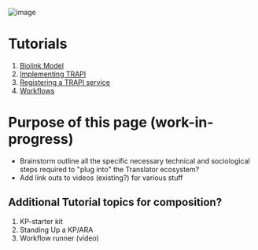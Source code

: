 ![image](../../img/translator-banner.jpg)

# Tutorials

1. [Biolink Model](https://biolink.github.io/biolink-model/working-with-the-model/)
2. [Implementing TRAPI](https://github.com/NCATSTranslator/ReasonerAPI/tree/master/ImplementationGuidance)
3. [Registering a TRAPI service](../../architecture/registry.md#adding-an-api-to-the-translator-smartapi-registry)
4. [Workflows](workflows.md)


# Purpose of this page (work-in-progress)
* Brainstorm outline all the specific necessary technical and sociological steps required to "plug into" the Translator ecosystem?
* Add link outs to videos (existing?) for various stuff

## Additional Tutorial topics for composition?

1. KP-starter kit
3. Standing Up a KP/ARA
5. Workflow runner (video)
